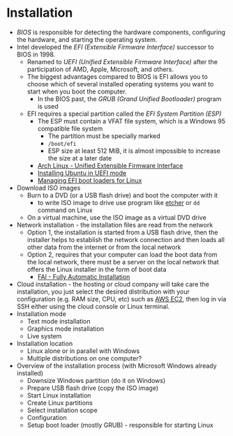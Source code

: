# Installation

- *BIOS* is responsible for detecting the hardware components, configuring the hardware, and starting the operating system.
- Intel developed the *EFI (Extensible Firmware Interface)* successor to BIOS in 1998.
    - Renamed to *UEFI (Unified Extensible Firmware Interface)* after the participation of AMD, Apple, Microsoft, and others.
    - The biggest advantages compared to BIOS is EFI allows you to choose which of several installed operating systems you want to start when you boot the computer.
        - In the BIOS past, the *GRUB (Grand Unified Bootloader)* program is used
    - EFI requires a special partition called the *EFI System Partition (ESP)*
        - The ESP must contain a VFAT file system, which is a Windows 95 compatible file system
            - The partition must be specially marked
            - `/boot/efi`
            - ESP size at least 512 MiB, it is almost impossible to increase the size at a later date
        - [Arch Linux - Unified Extensible Firmware Interface](https://wiki.archlinux.org/title/Unified_Extensible_Firmware_Interface)
        - [Installing Ubuntu in UEFI mode](https://help.ubuntu.com/community/UEFI)
        - [Managing EFI boot loaders for Linux](https://rodsbooks.com/efi-bootloaders/index.html)
- Download ISO images
    - Burn to a DVD (or a USB flash drive) and boot the computer with it
        - to write ISO image to drive use program like [etcher](https://etcher.balena.io) or `dd` command on Linux
    - On a virtual machine, use the ISO image as a virtual DVD drive
- Network installation - the installation files are read from the network
    - Option 1, the installation is started from a USB flash drive, then the installer helps to establish the network connection and then loads all other data from the internet or from the local network
    - Option 2, requires that your computer can load the boot data from the local network, there must be a server on the local network that offers the Linux installer in the form of boot data
        - [FAI - Fully Automatic Installation](https://fai-project.org)
- Cloud installation - the hosting or cloud company will take care the installation, you just select the desired distribution with your configuration (e.g. RAM size, CPU, etc) such as [AWS EC2](https://aws.amazon.com/pm/ec2/), then log in via SSH either using the cloud console or Linux terminal.
- Installation mode
    - Text mode installation
    - Graphics mode installation
    - Live system
- Installation location
    - Linux alone or in parallel with Windows
    - Multiple distributions on one computer?
- Overview of the installation process (with Microsoft Windows already installed)
    - Downsize Windows partition (do it on Windows)
    - Prepare USB flash drive (copy the ISO image)
    - Start Linux installation
    - Create Linux partitions
    - Select installation scope
    - Configuration
    - Setup boot loader (mostly GRUB) - responsible for starting Linux